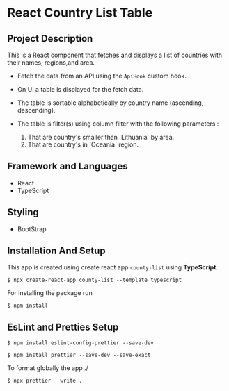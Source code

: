 # React Country List Table 
## Project Description
 This is a React component that fetches and displays a list of countries with their names, regions,and area.
  
 * Fetch the data from an API using the `ApiHook` custom hook.

* On UI a table is displayed for the fetch data.
* The table is  sortable alphabetically by country name (ascending, descending). 
* The table is filter(s) using column filter with the following  parameters :
       <ol>
     <li>That are country's smaller than `Lithuania` by area.
      <li>That are country's  in `Oceania` region.
      </ol>

## Framework and Languages 
- React
- TypeScript
## Styling  
- BootStrap
  

## Installation And Setup  
This app is created using  create react app `county-list`  using **TypeScript**.

`$ npx create-react-app county-list --template typescript`

For installing the package run 

`$ npm install `

## EsLint and Pretties Setup
`$ npm install eslint-config-prettier --save-dev`

`$ npm install prettier --save-dev --save-exact`

To format globally the app ./

`$ npx prettier --write .`
